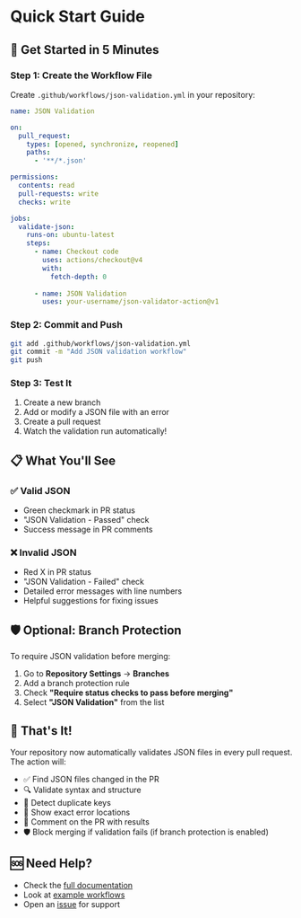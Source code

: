 # Quick Start Guide

## 🚀 Get Started in 5 Minutes

### Step 1: Create the Workflow File

Create `.github/workflows/json-validation.yml` in your repository:

```yaml
name: JSON Validation

on:
  pull_request:
    types: [opened, synchronize, reopened]
    paths:
      - '**/*.json'

permissions:
  contents: read
  pull-requests: write
  checks: write

jobs:
  validate-json:
    runs-on: ubuntu-latest
    steps:
      - name: Checkout code
        uses: actions/checkout@v4
        with:
          fetch-depth: 0
          
      - name: JSON Validation
        uses: your-username/json-validator-action@v1
```

### Step 2: Commit and Push

```bash
git add .github/workflows/json-validation.yml
git commit -m "Add JSON validation workflow"
git push
```

### Step 3: Test It

1. Create a new branch
2. Add or modify a JSON file with an error
3. Create a pull request
4. Watch the validation run automatically!

## 📋 What You'll See

### ✅ Valid JSON
- Green checkmark in PR status
- "JSON Validation - Passed" check
- Success message in PR comments

### ❌ Invalid JSON
- Red X in PR status
- "JSON Validation - Failed" check
- Detailed error messages with line numbers
- Helpful suggestions for fixing issues

## 🛡️ Optional: Branch Protection

To require JSON validation before merging:

1. Go to **Repository Settings** → **Branches**
2. Add a branch protection rule
3. Check **"Require status checks to pass before merging"**
4. Select **"JSON Validation"** from the list

## 🎯 That's It!

Your repository now automatically validates JSON files in every pull request. The action will:

- ✅ Find JSON files changed in the PR
- 🔍 Validate syntax and structure
- 🚫 Detect duplicate keys
- 📍 Show exact error locations
- 💬 Comment on the PR with results
- 🛡️ Block merging if validation fails (if branch protection is enabled)

## 🆘 Need Help?

- Check the [full documentation](README.md)
- Look at [example workflows](.github/workflows/)
- Open an [issue](https://github.com/your-username/json-validator-action/issues) for support
